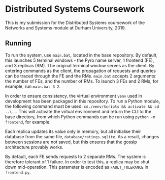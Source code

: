 # Distributed Systems Coursework

This is my submission for the Distributed Systems coursework of the Networks and Systems module at Durham University, 2019.

## Running

To run the system, use `main.bat`, located in the base repository. By default, this launches 5 terminal windows - the 
Pyro name server, 1 frontend (FE), and 3 replicas (RM). The original terminal window serves as the client. By entering
commands as the client, the propagation of requests and queries can be traced through the FE and the RMs. `main.bat`
accepts 2 arguments: the number of FEs, and the number of RMs. To launch 3 FEs and 2 RMs, for example, run `main.bat 3 2`.

In order to ensure consistency, the virtual environment `venv` used in development has been packaged in this repository. 
To run a Python module, the following command must be used: `cd./venv/Scripts && activate && cd ..\..`. This will
activate the virtual environment and return the CLI to the base directory, from which Python commands can be run using
`python -m frontend`, for example.

Each replica updates its value only in memory, but all initialise their database from the same file, 
`database/ratings.sqlite`. As a result, changes between sessions are not saved, but this ensures that the gossip
architecture provably works.

By default, each FE sends requests to 2 separate RMs. The system is therefore tolerant of 1 failure. In order to test
this, a replica may be shut down mid-operation. This parameter is encoded as `FAULT_TOLERANCE` in `frontend.py`.